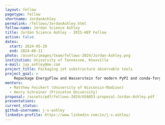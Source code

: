 ```yaml
---
layout: fellow
pagetype: fellow
shortname: JordanAshley
permalink: /fellows/JordanAshley.html
fellow-name: Jordan Science Ashley
title: Jordan Science Ashley - IRIS-HEP Fellow
active: False
dates:
  start: 2024-05-20
  end: 2024-08-11
photo: /assets/images/team/fellows-2024/Jordan-Ashley.png
institution: University of Tennessee, Knoxville
e-mail: jay.ashley@me.com
project_title: Packaging jet substructure observable tools
project_goal: >
    Repackage EnergyFlow and Wasserstein for modern PyPI and conda-forge using modern build tools.
mentors:
  - Matthew Feickert (University of Wisconsin-Madison)
  - Henry Schreiner (Princeton University)
proposal: /assets/pdf/fellows-2024/USA053-proposal-Jordan-Ashley.pdf
presentations:
current_status:
github-username: j-s-ashley
linkedin-profile: https://www.linkedin.com/in/j-s-ashley/
---
```

